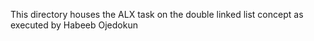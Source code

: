 This directory houses the ALX task on the double linked list concept as executed by Habeeb Ojedokun
